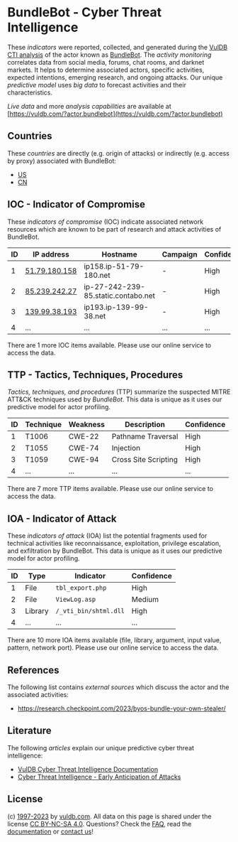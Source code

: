 # BundleBot - Cyber Threat Intelligence

These _indicators_ were reported, collected, and generated during the [VulDB CTI analysis](https://vuldb.com/?kb.cti) of the actor known as [BundleBot](https://vuldb.com/?actor.bundlebot). The _activity monitoring_ correlates data from social media, forums, chat rooms, and darknet markets. It helps to determine associated actors, specific activities, expected intentions, emerging research, and ongoing attacks. Our unique _predictive model_ uses _big data_ to forecast activities and their characteristics.

_Live data_ and more _analysis capabilities_ are available at [https://vuldb.com/?actor.bundlebot](https://vuldb.com/?actor.bundlebot)

## Countries

These _countries_ are directly (e.g. origin of attacks) or indirectly (e.g. access by proxy) associated with BundleBot:

* [US](https://vuldb.com/?country.us)
* [CN](https://vuldb.com/?country.cn)

## IOC - Indicator of Compromise

These _indicators of compromise_ (IOC) indicate associated network resources which are known to be part of research and attack activities of BundleBot.

ID | IP address | Hostname | Campaign | Confidence
-- | ---------- | -------- | -------- | ----------
1 | [51.79.180.158](https://vuldb.com/?ip.51.79.180.158) | ip158.ip-51-79-180.net | - | High
2 | [85.239.242.27](https://vuldb.com/?ip.85.239.242.27) | ip-27-242-239-85.static.contabo.net | - | High
3 | [139.99.38.193](https://vuldb.com/?ip.139.99.38.193) | ip193.ip-139-99-38.net | - | High
4 | ... | ... | ... | ...

There are 1 more IOC items available. Please use our online service to access the data.

## TTP - Tactics, Techniques, Procedures

_Tactics, techniques, and procedures_ (TTP) summarize the suspected MITRE ATT&CK techniques used by _BundleBot_. This data is unique as it uses our predictive model for actor profiling.

ID | Technique | Weakness | Description | Confidence
-- | --------- | -------- | ----------- | ----------
1 | T1006 | CWE-22 | Pathname Traversal | High
2 | T1055 | CWE-74 | Injection | High
3 | T1059 | CWE-94 | Cross Site Scripting | High
4 | ... | ... | ... | ...

There are 7 more TTP items available. Please use our online service to access the data.

## IOA - Indicator of Attack

These _indicators of attack_ (IOA) list the potential fragments used for technical activities like reconnaissance, exploitation, privilege escalation, and exfiltration by BundleBot. This data is unique as it uses our predictive model for actor profiling.

ID | Type | Indicator | Confidence
-- | ---- | --------- | ----------
1 | File | `tbl_export.php` | High
2 | File | `ViewLog.asp` | Medium
3 | Library | `/_vti_bin/shtml.dll` | High
4 | ... | ... | ...

There are 10 more IOA items available (file, library, argument, input value, pattern, network port). Please use our online service to access the data.

## References

The following list contains _external sources_ which discuss the actor and the associated activities:

* https://research.checkpoint.com/2023/byos-bundle-your-own-stealer/

## Literature

The following _articles_ explain our unique predictive cyber threat intelligence:

* [VulDB Cyber Threat Intelligence Documentation](https://vuldb.com/?kb.cti)
* [Cyber Threat Intelligence - Early Anticipation of Attacks](https://www.scip.ch/en/?labs.20201022)

## License

(c) [1997-2023](https://vuldb.com/?kb.changelog) by [vuldb.com](https://vuldb.com/?kb.about). All data on this page is shared under the license [CC BY-NC-SA 4.0](https://creativecommons.org/licenses/by-nc-sa/4.0/). Questions? Check the [FAQ](https://vuldb.com/?kb.faq), read the [documentation](https://vuldb.com/?kb) or [contact us](https://vuldb.com/?contact)!
